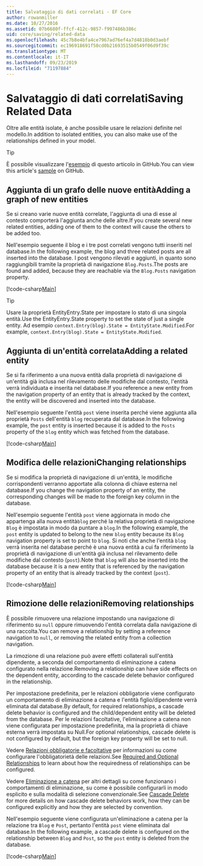 ```yaml
---
title: Salvataggio di dati correlati - EF Core
author: rowanmiller
ms.date: 10/27/2016
ms.assetid: 07b6680f-ffcf-412c-9857-f997486b386c
uid: core/saving/related-data
ms.openlocfilehash: 45c7b8e4bfa4ce7967ad76ef4a7d4818b0d3aebf
ms.sourcegitcommit: ec196918691f50cd0b21693515b0549f06d9f39c
ms.translationtype: MT
ms.contentlocale: it-IT
ms.lasthandoff: 09/23/2019
ms.locfileid: "71197884"
---
```

# <a name="saving-related-data"></a><span data-ttu-id="5c131-102">Salvataggio di dati correlati</span><span class="sxs-lookup"><span data-stu-id="5c131-102">Saving Related Data</span></span>

<span data-ttu-id="5c131-103">Oltre alle entità isolate, è anche possibile usare le relazioni definite nel modello.</span><span class="sxs-lookup"><span data-stu-id="5c131-103">In addition to isolated entities, you can also make use of the relationships defined in your model.</span></span>

> [!TIP]  
> <span data-ttu-id="5c131-104">È possibile visualizzare l'[esempio](https://github.com/aspnet/EntityFramework.Docs/tree/master/samples/core/Saving/RelatedData/) di questo articolo in GitHub.</span><span class="sxs-lookup"><span data-stu-id="5c131-104">You can view this article's [sample](https://github.com/aspnet/EntityFramework.Docs/tree/master/samples/core/Saving/RelatedData/) on GitHub.</span></span>

## <a name="adding-a-graph-of-new-entities"></a><span data-ttu-id="5c131-105">Aggiunta di un grafo delle nuove entità</span><span class="sxs-lookup"><span data-stu-id="5c131-105">Adding a graph of new entities</span></span>

<span data-ttu-id="5c131-106">Se si creano varie nuove entità correlate, l'aggiunta di una di esse al contesto comporterà l'aggiunta anche delle altre.</span><span class="sxs-lookup"><span data-stu-id="5c131-106">If you create several new related entities, adding one of them to the context will cause the others to be added too.</span></span>

<span data-ttu-id="5c131-107">Nell'esempio seguente il blog e i tre post correlati vengono tutti inseriti nel database.</span><span class="sxs-lookup"><span data-stu-id="5c131-107">In the following example, the blog and three related posts are all inserted into the database.</span></span> <span data-ttu-id="5c131-108">I post vengono rilevati e aggiunti, in quanto sono raggiungibili tramite la proprietà di navigazione `Blog.Posts`.</span><span class="sxs-lookup"><span data-stu-id="5c131-108">The posts are found and added, because they are reachable via the `Blog.Posts` navigation property.</span></span>

[!code-csharp[Main](../../../samples/core/Saving/RelatedData/Sample.cs#AddingGraphOfEntities)]

> [!TIP]  
> <span data-ttu-id="5c131-109">Usare la proprietà EntityEntry.State per impostare lo stato di una singola entità.</span><span class="sxs-lookup"><span data-stu-id="5c131-109">Use the EntityEntry.State property to set the state of just a single entity.</span></span> <span data-ttu-id="5c131-110">Ad esempio `context.Entry(blog).State = EntityState.Modified`.</span><span class="sxs-lookup"><span data-stu-id="5c131-110">For example, `context.Entry(blog).State = EntityState.Modified`.</span></span>

## <a name="adding-a-related-entity"></a><span data-ttu-id="5c131-111">Aggiunta di un'entità correlata</span><span class="sxs-lookup"><span data-stu-id="5c131-111">Adding a related entity</span></span>

<span data-ttu-id="5c131-112">Se si fa riferimento a una nuova entità dalla proprietà di navigazione di un'entità già inclusa nel rilevamento delle modifiche dal contesto, l'entità verrà individuata e inserita nel database.</span><span class="sxs-lookup"><span data-stu-id="5c131-112">If you reference a new entity from the navigation property of an entity that is already tracked by the context, the entity will be discovered and inserted into the database.</span></span>

<span data-ttu-id="5c131-113">Nell'esempio seguente l'entità `post` viene inserita perché viene aggiunta alla proprietà `Posts` dell'entità `blog` recuperata dal database.</span><span class="sxs-lookup"><span data-stu-id="5c131-113">In the following example, the `post` entity is inserted because it is added to the `Posts` property of the `blog` entity which was fetched from the database.</span></span>

[!code-csharp[Main](../../../samples/core/Saving/RelatedData/Sample.cs#AddingRelatedEntity)]

## <a name="changing-relationships"></a><span data-ttu-id="5c131-114">Modifica delle relazioni</span><span class="sxs-lookup"><span data-stu-id="5c131-114">Changing relationships</span></span>

<span data-ttu-id="5c131-115">Se si modifica la proprietà di navigazione di un'entità, le modifiche corrispondenti verranno apportate alla colonna di chiave esterna nel database.</span><span class="sxs-lookup"><span data-stu-id="5c131-115">If you change the navigation property of an entity, the corresponding changes will be made to the foreign key column in the database.</span></span>

<span data-ttu-id="5c131-116">Nell'esempio seguente l'entità `post` viene aggiornata in modo che appartenga alla nuova entità`blog` perché la relativa proprietà di navigazione `Blog` è impostata in modo da puntare a `blog`.</span><span class="sxs-lookup"><span data-stu-id="5c131-116">In the following example, the `post` entity is updated to belong to the new `blog` entity because its `Blog` navigation property is set to point to `blog`.</span></span> <span data-ttu-id="5c131-117">Si noti che anche l'entità `blog` verrà inserita nel database perché è una nuova entità a cui fa riferimento la proprietà di navigazione di un'entità già inclusa nel rilevamento delle modifiche dal contesto (`post`).</span><span class="sxs-lookup"><span data-stu-id="5c131-117">Note that `blog` will also be inserted into the database because it is a new entity that is referenced by the navigation property of an entity that is already tracked by the context (`post`).</span></span>

[!code-csharp[Main](../../../samples/core/Saving/RelatedData/Sample.cs#ChangingRelationships)]

## <a name="removing-relationships"></a><span data-ttu-id="5c131-118">Rimozione delle relazioni</span><span class="sxs-lookup"><span data-stu-id="5c131-118">Removing relationships</span></span>

<span data-ttu-id="5c131-119">È possibile rimuovere una relazione impostando una navigazione di riferimento su `null` oppure rimuovendo l'entità correlata dalla navigazione di una raccolta.</span><span class="sxs-lookup"><span data-stu-id="5c131-119">You can remove a relationship by setting a reference navigation to `null`, or removing the related entity from a collection navigation.</span></span>

<span data-ttu-id="5c131-120">La rimozione di una relazione può avere effetti collaterali sull'entità dipendente, a seconda del comportamento di eliminazione a catena configurato nella relazione.</span><span class="sxs-lookup"><span data-stu-id="5c131-120">Removing a relationship can have side effects on the dependent entity, according to the cascade delete behavior configured in the relationship.</span></span>

<span data-ttu-id="5c131-121">Per impostazione predefinita, per le relazioni obbligatorie viene configurato un comportamento di eliminazione a catena e l'entità figlio/dipendente verrà eliminata dal database.</span><span class="sxs-lookup"><span data-stu-id="5c131-121">By default, for required relationships, a cascade delete behavior is configured and the child/dependent entity will be deleted from the database.</span></span> <span data-ttu-id="5c131-122">Per le relazioni facoltative, l'eliminazione a catena non viene configurata per impostazione predefinita, ma la proprietà di chiave esterna verrà impostata su Null.</span><span class="sxs-lookup"><span data-stu-id="5c131-122">For optional relationships, cascade delete is not configured by default, but the foreign key property will be set to null.</span></span>

<span data-ttu-id="5c131-123">Vedere [Relazioni obbligatorie e facoltative](../modeling/relationships.md#required-and-optional-relationships) per informazioni su come configurare l'obbligatorietà delle relazioni.</span><span class="sxs-lookup"><span data-stu-id="5c131-123">See [Required and Optional Relationships](../modeling/relationships.md#required-and-optional-relationships) to learn about how the requiredness of relationships can be configured.</span></span>

<span data-ttu-id="5c131-124">Vedere [Eliminazione a catena](cascade-delete.md) per altri dettagli su come funzionano i comportamenti di eliminazione, su come è possibile configurarli in modo esplicito e sulla modalità di selezione convenzionale.</span><span class="sxs-lookup"><span data-stu-id="5c131-124">See [Cascade Delete](cascade-delete.md) for more details on how cascade delete behaviors work, how they can be configured explicitly and  how they are selected by convention.</span></span>

<span data-ttu-id="5c131-125">Nell'esempio seguente viene configurata un'eliminazione a catena per la relazione tra `Blog` e `Post`, pertanto l'entità `post` viene eliminata dal database.</span><span class="sxs-lookup"><span data-stu-id="5c131-125">In the following example, a cascade delete is configured on the relationship between `Blog` and `Post`, so the `post` entity is deleted from the database.</span></span>

[!code-csharp[Main](../../../samples/core/Saving/RelatedData/Sample.cs#RemovingRelationships)]
